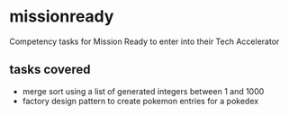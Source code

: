 # missionready
Competency tasks for Mission Ready to enter into their Tech Accelerator

## tasks covered
- merge sort using a list of generated integers between 1 and 1000
- factory design pattern to create pokemon entries for a pokedex
